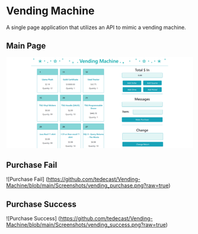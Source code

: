 # Vending Machine
A single page application that utilizes an API to mimic a vending machine.

## Main Page
![Main Page](https://github.com/tedecast/Vending-Machine/blob/main/Screenshots/vending_main.png?raw=true)

## Purchase Fail 
![Purchase Fail] (https://github.com/tedecast/Vending-Machine/blob/main/Screenshots/vending_purchase.png?raw=true)

## Purchase Success 
![Purchase Success] (https://github.com/tedecast/Vending-Machine/blob/main/Screenshots/vending_success.png?raw=true)
